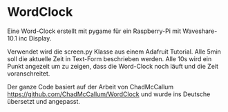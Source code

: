 WordClock
=========

Eine  Word-Clock erstellt mit pygame für ein Raspberry-Pi mit Waveshare-10.1 inc Display.

Verwendet wird die screen.py Klasse aus einem Adafruit Tutorial. Alle 5min soll die aktuelle Zeit in Text-Form beschrieben werden. Alle 10s wird ein Punkt angezeit um zu zeigen, dass die Word-Clock noch läuft und die Zeit voranschreitet.

Der ganze Code basiert auf der Arbeit von ChadMcCallum https://github.com/ChadMcCallum/WordClock und wurde ins Deutsche übersetzt und angepasst.

